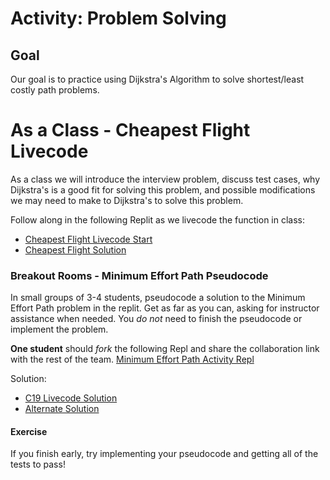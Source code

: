 # Activity:  Problem Solving

## Goal

Our goal is to practice using Dijkstra's Algorithm to solve shortest/least costly path problems.

# As a Class - Cheapest Flight Livecode

As a class we will introduce the interview problem, discuss test cases, why Dijkstra's is a good fit for solving this problem, and possible modifications we may need to make to Dijkstra's to solve this problem.

Follow along in the following Replit as we livecode the function in class: 
* [Cheapest Flight Livecode Start](https://replit.com/@adadev/Cheapest-Flight-Livecode-Start)
* [Cheapest Flight Solution](https://replit.com/@adadev/Cheapest-Flight-Instructor-Solution#dijkstra/cheapest_flight.py)

### Breakout Rooms - Minimum Effort Path Pseudocode

In small groups of 3-4 students, pseudocode a solution to the Minimum Effort Path problem in the replit. Get as far as you can, asking for instructor assistance when needed. You _do not_ need to finish the pseudocode or implement the problem.

**One student** should *fork* the following Repl and share the collaboration link with the rest of the team.  [Minimum Effort Path Activity Repl](https://replit.com/@adadev/Minimum-Effort-Path-Activity)

Solution:
* [C19 Livecode Solution](https://replit.com/@adadev/Minimum-Effort-Path-Activity-C19-Live-Code#main.py)
* [Alternate Solution](https://replit.com/@adadev/Minimum-Effort-Path-Activity-Solution#main.py)

#### Exercise

If you finish early, try implementing your pseudocode and getting all of the tests to pass!

